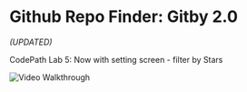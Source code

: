 # Github Repo Finder: Gitby 2.0 
*(UPDATED)* 

CodePath Lab 5: Now with setting screen - filter by Stars

<img src='http://i.imgur.com/fdrsBYH.gif' title='Video Walkthrough' width='' alt='Video Walkthrough' />
